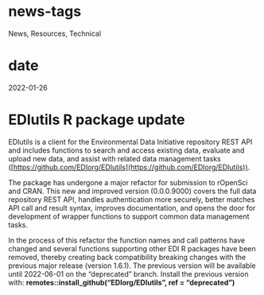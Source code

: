 # news-tags
News, Resources, Technical

# date
2022-01-26

# EDIutils R package update

EDIutils is a client for the Environmental Data Initiative repository REST API and includes functions to search and access existing data, evaluate and upload new data, and assist with related data management tasks ([https://github.com/EDIorg/EDIutils](https://github.com/EDIorg/EDIutils)).

The package has undergone a major refactor for submission to rOpenSci and CRAN. This new and improved version (0.0.0.9000) covers the full data repository REST API, handles authentication more securely, better matches API call and result syntax, improves documentation, and opens the door for development of wrapper functions to support common data management tasks.

In the process of this refactor the function names and call patterns have changed and several functions supporting other EDI R packages have been removed, thereby creating back compatibility breaking changes with the previous major release (version 1.6.1). The previous version will be available until 2022-06-01 on the “deprecated” branch. Install the previous version with: **remotes::install_github(“EDIorg/EDIutils”, ref = “deprecated”)**
